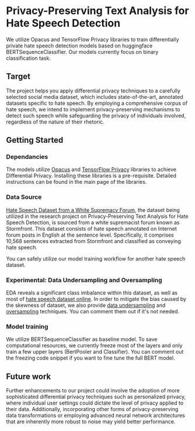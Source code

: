 # Privacy-Preserving Text Analysis for Hate Speech Detection
We utilize Opacus and TensorFlow Privacy libraries to train differentially private hate speech detection models based on huggingface BERTSequenceClassifier. Our models currently focus on binary classification task.
## Target
The project helps you apply differential privacy techniques to a carefully selected social media dataset, which includes state-of-the-art, annotated datasets specific to hate speech. 
By employing a comprehensive corpus of hate speech, we intend to implement privacy-preserving mechanisms to detect such speech while safeguarding the privacy of individuals involved, 
regardless of the nature of their rhetoric.
## Getting Started
### Dependancies
The models utilize [Opacus](https://github.com/pytorch/opacus) and [TensorFlow Privacy](https://github.com/tensorflow/privacy) libraries to achieve Differential Privacy. Installing these libraries is a pre-requisite. 
Detailed instructions can be found in the main page of the libraries.
### Data Source
[Hate Speech Dataset from a White Supremacy Forum](https://github.com/Vicomtech/hate-speech-dataset), the dataset being utilized in the research project on Privacy-Preserving Text Analysis for Hate Speech Detection, 
is sourced from a white supremacist forum known as Stormfront. 
This dataset consists of hate speech annotated on Internet forum posts in English at the sentence level. 
Specifically, it comprises 10,568 sentences extracted from Stormfront and classified as conveying hate speech.

You can safely utilize our model training workflow for another hate speech dataset.
### Experimental: Data Undersampling and Oversampling
EDA reveals a significant class imbalance within this dataset, as well as most of [hate speech dataset online](https://hatespeechdata.com/). In order to mitigate the bias caused by the skewness 
of dataset, we also provide [data undersampling](https://imbalanced-learn.org/stable/references/generated/imblearn.under_sampling.RandomUnderSampler.html) and [oversampling](https://github.com/makcedward/nlpaug) 
techniques. You can comment them out if it's not needed.
### Model training
We utilize BERTSequenceClassifier as baseline model. To save computational resources, we currently freeze most of the layers and only train a few upper layers (BertPooler and Classifier).
You can comment out the freezing code snippet if you want to fine tune the full BERT model.
## Future work
Further enhancements to our project could involve the adoption of more sophisticated differential privacy techniques such as personalized privacy, 
where individual user settings could dictate the level of privacy applied to their data. 
Additionally, incorporating other forms of privacy-preserving data transformations or employing advanced neural network architectures that are inherently more robust to
noise may yield better performance.

